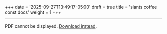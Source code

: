 +++
date = '2025-09-27T13:49:17-05:00'
draft = true
title = 'slants coffee const docs'
weight = 1
+++

----------

<object data="/pdfs/slants.pdf" type="application/pdf" width="100%" height="600px">
  <p>PDF cannot be displayed. <a href="/pdfs/slants.pdf">Download instead</a>.</p>
</object>
